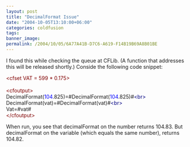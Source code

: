 ```yaml
---
layout: post
title: "DecimalFormat Issue"
date: "2004-10-05T13:10:00+06:00"
categories: coldfusion 
tags: 
banner_image: 
permalink: /2004/10/05/6A77A41B-D7C6-A619-F14B19B69A8B01BE
---
```


I found this while checking the queue at CFLib. (A function that addresses this will be released shortly.) Conside the following code snippet:

<div class="code"><FONT COLOR=MAROON>&lt;cfset VAT = 599 * 0.175&gt;</FONT><br>
<br>
<FONT COLOR=MAROON>&lt;cfoutput&gt;</FONT><br>
DecimalFormat(<FONT COLOR=BLUE>104</FONT>.825)=#DecimalFormat(<FONT COLOR=BLUE>104</FONT>.825)#<FONT COLOR=NAVY>&lt;br&gt;</FONT><br>
DecimalFormat(vat)=#DecimalFormat(vat)#<FONT COLOR=NAVY>&lt;br&gt;</FONT><br>
Vat=#vat#<br>
<FONT COLOR=MAROON>&lt;/cfoutput&gt;</FONT></div>

When run, you see that decimalFormat on the number returns 104.83. But decimalFormat on the variable (which equals the same number), returns 104.82.